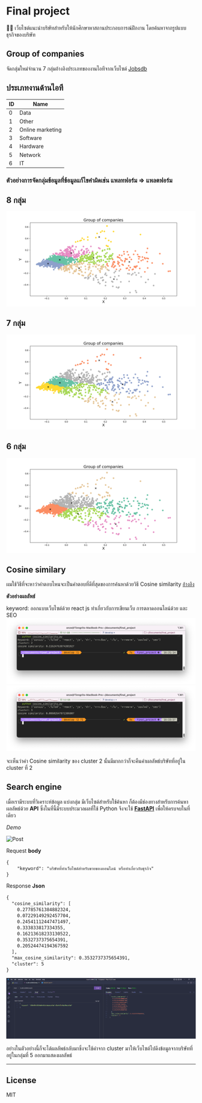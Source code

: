 # Final project

🧑‍💻 เว็บไซต์แนะนำบริษัทสำหรับให้นักศึกษาหาสถานประกอบการณ์ฝึกงาน โดยค้นหาจากรูปแบบธุรกิจของบริษัท

## Group of companies

จัดกลุ่มใหม่จำนวน 7 กลุ่มอ้างอิงประเภทของงานไอทีจากเว็บไซต์ [Jobsdb](https://th.jobsdb.com/th/th/jobs/งานไอที/1)

## ประเภทงานด้านไอที

| ID  | Name             |
| --- | ---------------- |
| 0   | Data             |
| 1   | Other            |
| 2   | Online marketing |
| 3   | Software         |
| 4   | Hardware         |
| 5   | Network          |
| 6   | IT               |

### ตัวอย่างการจัดกลุ่มข้อมูลที่ข้อมูลแก้ไขคำผิดเช่น แพลทฟอร์ม => แพลตฟอร์ม

## 8 กลุ่ม

![8clusters](./screenshort/8_cluster.png)

## 7 กลุ่ม

![7clusters](./screenshort/7_cluster.png)

## 6 กลุ่ม

![6clusters](./screenshort/6_cluster.png)

## Cosine similary

ผมใช้วิธีที่จะหาว่าคำตอบไหนจะเป็นคำตอบที่ดีที่สุดของการค้นหาด้วยวิธี Cosine similarity [อ้างอิง](https://www.softnix.co.th/2019/05/29/similarity-ความเหมือนที่แตกต่าง/)

**ตัวอย่างผลลัพธ์**

keyword: ออกแบบเว็บไซต์ด้วย react js ทำเกี่ยวกับการเขียนเว็บ การตลาดออนไลน์ด้วย และ SEO
![cluster2](./screenshort/cosine1.png)
![cluster3](./screenshort/cosine2.png)

จะเห็นว่าค่า Cosine similarity ของ cluster 2 นั้นมีมากกว่าก็จะคืนค่าผลลัพธ์บริษัทที่อยู่ใน cluster ที่ 2

## Search engine

เมื่อเรามีระบบที่วิเคราะห์ข้อมูล แบ่งกลุ่ม มีเว็บไซต์สำหรับใช้ค้นหา ก็ต้องมีช่องทางสำหรับการค้นหาผลลัพธ์ด้วย **API** ซึ่งในที่นี้มีระบบประมวลผลที่ใช้ Python จึงจะใช้ [**FastAPI**](https://fastapi.tiangolo.com/) เพื่อให้ครบจบในที่เดียว

_Demo_

![Post](https://img.shields.io/badge/%2Fsearch-POST-blue)

Request **body**

```
{
    "keyword": "บริษัทที่ทำเว็บไซต์สำหรับขายของออนไลน์ หรือทำเกี่ยวกับธุรกิจ"
}
```

Response **Json**

```
{
  "cosine_similarity": [
    0.27785761384882324,
    0.07229149292457704,
    0.24541112447471497,
    0.333833817334355,
    0.16213618233130522,
    0.3532737375654391,
    0.20524474194367592
  ],
  "max_cosine_similarity": 0.3532737375654391,
  "cluster": 5
}
```

![demoapi](./screenshort/demoapi.png)

อย่างในตัวอย่างนี้ก็จะได้ผลลัพธ์กลับมาซึ่งจะใช้ค่าจาก cluster มาให้เว็บไซต์ไปดึงข้อมูลจากบริษัทที่อยู่ในกลุ่มที่ 5 ออกมาแสดงผลลัพธ์

---

## License

MIT
